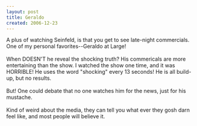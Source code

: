 ```yaml
---
layout: post
title: Geraldo
created: 2006-12-23
---
```

<p>A plus of watching Seinfeld, is that you get to see late-night commercials. One of my personal favorites--Geraldo at Large!<br />
	<br />
	When DOESN&#39;T he reveal the shocking truth? His commericals are more entertaining than the show. I watched the show one time, and it was HORRIBLE! He uses the word &quot;shocking&quot; every 13 seconds! He is all build-up, but no results.<br />
	<br />
	But! One could debate that no one watches him for the news, just for his mustache.<br />
	<br />
	Kind of weird about the media, they can tell you what ever they gosh darn feel like, and most people will believe it.&nbsp;</p>
